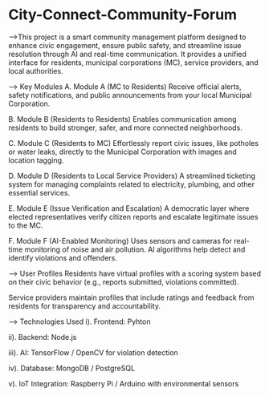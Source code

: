 # City-Connect-Community-Forum
-->This project is a smart community management platform designed to enhance civic engagement, ensure public safety, and streamline issue resolution through AI and real-time communication. It provides a unified interface for residents, municipal corporations (MC), service providers, and local authorities.

--> Key Modules
A. Module A (MC to Residents)
Receive official alerts, safety notifications, and public announcements from your local Municipal Corporation.

B. Module B (Residents to Residents)
Enables communication among residents to build stronger, safer, and more connected neighborhoods.

C. Module C (Residents to MC)
Effortlessly report civic issues, like potholes or water leaks, directly to the Municipal Corporation with images and location tagging.

D. Module D (Residents to Local Service Providers)
A streamlined ticketing system for managing complaints related to electricity, plumbing, and other essential services.

E. Module E (Issue Verification and Escalation)
A democratic layer where elected representatives verify citizen reports and escalate legitimate issues to the MC.

F. Module F (AI-Enabled Monitoring)
Uses sensors and cameras for real-time monitoring of noise and air pollution. AI algorithms help detect and identify violations and offenders.

--> User Profiles
Residents have virtual profiles with a scoring system based on their civic behavior (e.g., reports submitted, violations committed).

Service providers maintain profiles that include ratings and feedback from residents for transparency and accountability.

--> Technologies Used
i). Frontend: Pyhton

ii). Backend: Node.js

iii). AI: TensorFlow / OpenCV for violation detection

iv). Database: MongoDB / PostgreSQL

v). IoT Integration: Raspberry Pi / Arduino with environmental sensors
